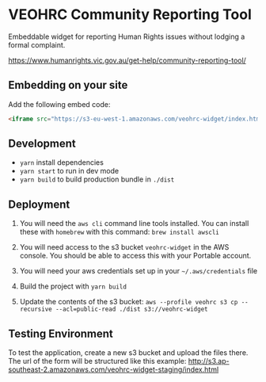 # VEOHRC Community Reporting Tool

Embeddable widget for reporting Human Rights issues without lodging a formal complaint.

<https://www.humanrights.vic.gov.au/get-help/community-reporting-tool/>

## Embedding on your site

Add the following embed code:

````html
<iframe src="https://s3-eu-west-1.amazonaws.com/veohrc-widget/index.html" width="100%" marginheight="0" frameborder="0" id="frame1" scrollable ="no"></iframe><script type="text/javascript" src="//cdnjs.cloudflare.com/ajax/libs/iframe-resizer/3.6.6/iframeResizer.min.js"></script><script type="text/javascript">iFrameResize({ checkOrigin:false });</script>
````

## Development

* `yarn` install dependencies
* `yarn start` to run in dev mode
* `yarn build` to build production bundle in `./dist`

## Deployment

1. You will need the `aws cli` command line tools installed. You can install these with `homebrew` with this command: `brew install awscli`

2. You will need access to the s3 bucket `veohrc-widget` in the AWS console. You should be able to access this with your Portable account.

3. You will need your aws credentials set up in your `~/.aws/credentials` file

4. Build the project with `yarn build`

5. Update the contents of the s3 bucket:
`aws --profile veohrc s3 cp --recursive --acl=public-read ./dist s3://veohrc-widget`

## Testing Environment

To test the application, create a new s3 bucket and upload the files there. The url of the form will be structured like this example: <http://s3.ap-southeast-2.amazonaws.com/veohrc-widget-staging/index.html>
